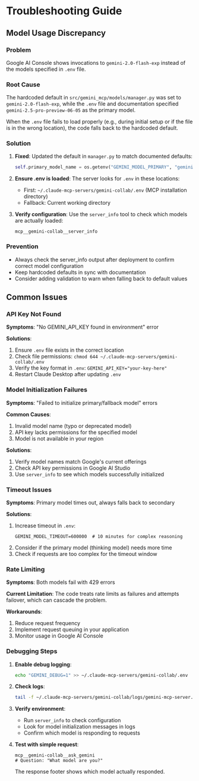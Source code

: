 # Troubleshooting Guide

## Model Usage Discrepancy

### Problem
Google AI Console shows invocations to `gemini-2.0-flash-exp` instead of the models specified in `.env` file.

### Root Cause
The hardcoded default in `src/gemini_mcp/models/manager.py` was set to `gemini-2.0-flash-exp`, while the `.env` file and documentation specified `gemini-2.5-pro-preview-06-05` as the primary model.

When the `.env` file fails to load properly (e.g., during initial setup or if the file is in the wrong location), the code falls back to the hardcoded default.

### Solution
1. **Fixed**: Updated the default in `manager.py` to match documented defaults:
   ```python
   self.primary_model_name = os.getenv("GEMINI_MODEL_PRIMARY", "gemini-2.5-pro-preview-06-05")
   ```

2. **Ensure .env is loaded**: The server looks for `.env` in these locations:
   - First: `~/.claude-mcp-servers/gemini-collab/.env` (MCP installation directory)
   - Fallback: Current working directory

3. **Verify configuration**: Use the `server_info` tool to check which models are actually loaded:
   ```
   mcp__gemini-collab__server_info
   ```

### Prevention
- Always check the server_info output after deployment to confirm correct model configuration
- Keep hardcoded defaults in sync with documentation
- Consider adding validation to warn when falling back to default values

## Common Issues

### API Key Not Found
**Symptoms**: "No GEMINI_API_KEY found in environment" error

**Solutions**:
1. Ensure `.env` file exists in the correct location
2. Check file permissions: `chmod 644 ~/.claude-mcp-servers/gemini-collab/.env`
3. Verify the key format in `.env`: `GEMINI_API_KEY="your-key-here"`
4. Restart Claude Desktop after updating `.env`

### Model Initialization Failures
**Symptoms**: "Failed to initialize primary/fallback model" errors

**Common Causes**:
1. Invalid model name (typo or deprecated model)
2. API key lacks permissions for the specified model
3. Model is not available in your region

**Solutions**:
1. Verify model names match Google's current offerings
2. Check API key permissions in Google AI Studio
3. Use `server_info` to see which models successfully initialized

### Timeout Issues
**Symptoms**: Primary model times out, always falls back to secondary

**Solutions**:
1. Increase timeout in `.env`:
   ```
   GEMINI_MODEL_TIMEOUT=600000  # 10 minutes for complex reasoning
   ```
2. Consider if the primary model (thinking model) needs more time
3. Check if requests are too complex for the timeout window

### Rate Limiting
**Symptoms**: Both models fail with 429 errors

**Current Limitation**: The code treats rate limits as failures and attempts failover, which can cascade the problem.

**Workarounds**:
1. Reduce request frequency
2. Implement request queuing in your application
3. Monitor usage in Google AI Console

### Debugging Steps

1. **Enable debug logging**:
   ```bash
   echo "GEMINI_DEBUG=1" >> ~/.claude-mcp-servers/gemini-collab/.env
   ```

2. **Check logs**:
   ```bash
   tail -f ~/.claude-mcp-servers/gemini-collab/logs/gemini-mcp-server.log
   ```

3. **Verify environment**:
   - Run `server_info` to check configuration
   - Look for model initialization messages in logs
   - Confirm which model is responding to requests

4. **Test with simple request**:
   ```
   mcp__gemini-collab__ask_gemini
   # Question: "What model are you?"
   ```
   The response footer shows which model actually responded.
